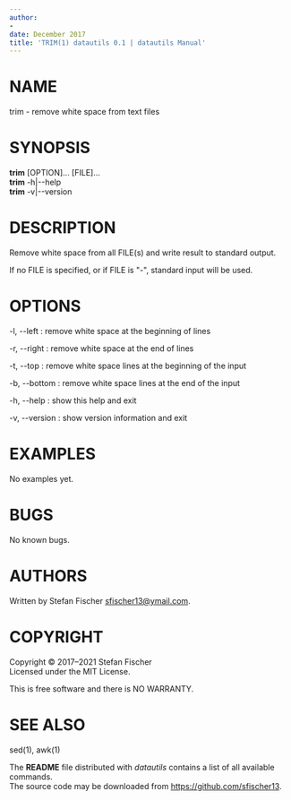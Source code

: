 ```yaml
---
author:
- 
date: December 2017
title: 'TRIM(1) datautils 0.1 | datautils Manual'
---
```


# NAME

trim - remove white space from text files

# SYNOPSIS

**trim** \[OPTION\]... \[FILE\]...\
**trim** -h|--help\
**trim** -v|--version

# DESCRIPTION

Remove white space from all FILE(s) and write result to standard output.

If no FILE is specified, or if FILE is "-", standard input will be used.

# OPTIONS

-l, --left
:   remove white space at the beginning of lines

-r, --right
:   remove white space at the end of lines

-t, --top
:   remove white space lines at the beginning of the input

-b, --bottom
:   remove white space lines at the end of the input

-h, --help
:   show this help and exit

-v, --version
:   show version information and exit

# EXAMPLES

No examples yet.

# BUGS

No known bugs.

# AUTHORS

Written by Stefan Fischer <sfischer13@ymail.com>.

# COPYRIGHT

Copyright © 2017–2021 Stefan Fischer\
Licensed under the MIT License.

This is free software and there is NO WARRANTY.

# SEE ALSO

sed(1), awk(1)

The **README** file distributed with *datautils* contains a list of all available commands.\
The source code may be downloaded from <https://github.com/sfischer13>.
